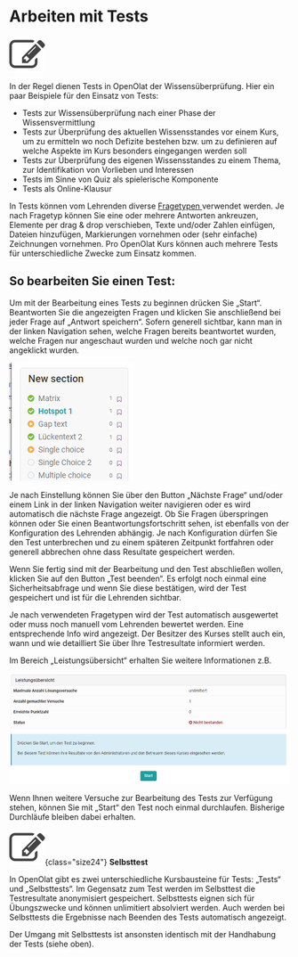 # Arbeiten mit Tests

![](assets/test.png)

In der Regel dienen Tests in OpenOlat der Wissensüberprüfung.  Hier ein paar
Beispiele für den Einsatz von Tests:

  * Tests zur Wissensüberprüfung nach einer Phase der Wissensvermittlung
  * Tests zur Überprüfung des aktuellen Wissensstandes vor einem Kurs, um zu ermitteln wo noch Defizite bestehen bzw. um zu definieren auf welche Aspekte im Kurs besonders eingegangen werden soll
  * Tests zur Überprüfung des eigenen Wissensstandes zu einem Thema, zur Identifikation von Vorlieben und Interessen
  * Tests im Sinne von Quiz als spielerische Komponente
  * Tests als Online-Klausur

In Tests können vom Lehrenden diverse [Fragetypen
](../tests/Test_question_types.de.md)verwendet werden. Je nach Fragetyp können Sie eine oder
mehrere Antworten ankreuzen, Elemente per drag & drop verschieben, Texte
und/oder Zahlen einfügen, Dateien hinzufügen, Markierungen vornehmen oder
(sehr einfache) Zeichnungen vornehmen.  Pro OpenOlat Kurs können auch mehrere
Tests für unterschiedliche Zwecke zum Einsatz kommen.

## So bearbeiten Sie einen Test:

Um mit der Bearbeitung eines Tests zu beginnen drücken Sie „Start“.
Beantworten Sie die angezeigten Fragen und klicken Sie anschließend bei jeder
Frage auf „Antwort speichern“. Sofern generell sichtbar, kann man in der
linken Navigation sehen, welche Fragen bereits beantwortet wurden, welche
Fragen nur angeschaut wurden und welche noch gar nicht angeklickt wurden.

![](assets/Test_Anzeige.png)

Je nach Einstellung können Sie über den Button „Nächste Frage“ und/oder einem
Link in der linken Navigation weiter navigieren oder es wird automatisch die
nächste Frage angezeigt. Ob Sie Fragen überspringen können oder Sie einen
Beantwortungsfortschritt sehen, ist ebenfalls von der Konfiguration des
Lehrenden abhängig. Je nach Konfiguration dürfen Sie den Test unterbrechen und
zu einem späteren Zeitpunkt fortfahren oder generell abbrechen ohne dass
Resultate gespeichert werden.

Wenn Sie fertig sind mit der Bearbeitung und den Test abschließen wollen,
klicken Sie auf den Button „Test beenden“. Es erfolgt noch einmal eine
Sicherheitsabfrage und wenn Sie diese bestätigen, wird der Test gespeichert
und ist für die Lehrenden sichtbar.

Je nach verwendeten Fragetypen wird der Test automatisch ausgewertet oder muss
noch manuell vom Lehrenden bewertet werden. Eine entsprechende Info wird
angezeigt. Der Besitzer des Kurses stellt auch ein, wann und wie detailliert
Sie über Ihre Testresultate informiert werden.

Im Bereich „Leistungsübersicht“ erhalten Sie weitere Informationen z.B.

![](assets/Test_Leistungsuebersicht_kurs.png)

Wenn Ihnen weitere Versuche zur Bearbeitung des Tests zur Verfügung stehen,
können Sie mit „Start“ den Test noch einmal durchlaufen. Bisherige Durchläufe
bleiben dabei erhalten.

![](assets/selftest.png){class="size24"}
**Selbsttest**

In OpenOlat gibt es zwei unterschiedliche Kursbausteine für Tests: „Tests“ und
„Selbsttests“. Im Gegensatz zum Test werden im Selbsttest die Testresultate
anonymisiert gespeichert. Selbsttests eignen sich für Übungszwecke und können
unlimitiert absolviert werden. Auch werden bei Selbsttests die Ergebnisse nach
Beenden des Tests automatisch angezeigt.

Der Umgang mit Selbsttests ist ansonsten identisch mit der Handhabung der
Tests (siehe oben).